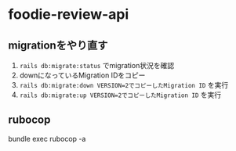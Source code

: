 # foodie-review-api

## migrationをやり直す
1. `rails db:migrate:status` でmigration状況を確認
2. downになっているMigration IDをコピー
3. `rails db:migrate:down VERSION=2でコピーしたMigration ID` を実行
4. `rails db:migrate:up VERSION=2でコピーしたMigration ID` を実行

## rubocop
bundle exec rubocop -a              